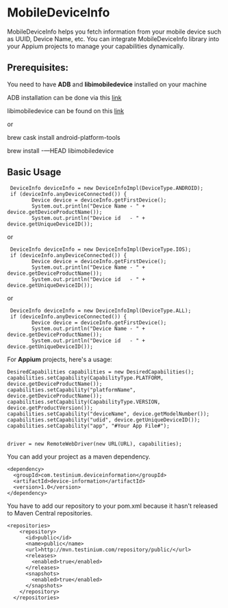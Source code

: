 # MobileDeviceInfo

MobileDeviceInfo helps you fetch information from your mobile device such as UUID, Device Name, etc.
You can integrate MobileDeviceInfo library into your Appium projects to manage your capabilities dynamically.

##  Prerequisites:
You need to have **ADB** and **libimobiledevice** installed on your machine

ADB installation can be done via this [link](https://developer.android.com/studio/index.html )
      
libimobiledevice can be found on this [link](https://github.com/libimobiledevice/libimobiledevice)

or

brew cask install android-platform-tools

brew install -—HEAD libimobiledevice


## Basic Usage
```
 DeviceInfo deviceInfo = new DeviceInfoImpl(DeviceType.ANDROID);
 if (deviceInfo.anyDeviceConnected()) {
        Device device = deviceInfo.getFirstDevice();
        System.out.println("Device Name - " + device.getDeviceProductName());
        System.out.println("Device id   - " + device.getUniqueDeviceID());
```

or

```
 DeviceInfo deviceInfo = new DeviceInfoImpl(DeviceType.IOS);
 if (deviceInfo.anyDeviceConnected()) {
        Device device = deviceInfo.getFirstDevice();
        System.out.println("Device Name - " + device.getDeviceProductName());
        System.out.println("Device id   - " + device.getUniqueDeviceID());
```

or

```
 DeviceInfo deviceInfo = new DeviceInfoImpl(DeviceType.ALL);
 if (deviceInfo.anyDeviceConnected()) {
        Device device = deviceInfo.getFirstDevice();
        System.out.println("Device Name - " + device.getDeviceProductName());
        System.out.println("Device id   - " + device.getUniqueDeviceID());
```

For **Appium** projects, here's a usage:
```
DesiredCapabilities capabilities = new DesiredCapabilities();
capabilities.setCapability(CapabilityType.PLATFORM, device.getDeviceProductName());
capabilities.setCapability("platformName", device.getDeviceProductName());
capabilities.setCapability(CapabilityType.VERSION, device.getProductVersion());
capabilities.setCapability("deviceName", device.getModelNumber());
capabilities.setCapability("udid", device.getUniqueDeviceID());
capabilities.setCapability("app", "#Your App File#");


driver = new RemoteWebDriver(new URL(URL), capabilities);
```        


You can add your project as a maven dependency.

```
<dependency>
  <groupId>com.testinium.deviceinformation</groupId>
  <artifactId>device-information</artifactId>
  <version>1.0</version>
</dependency>
```

You have to add our repository to your pom.xml because it hasn't released to Maven Central repositories.

```
<repositories>
    <repository>
      <id>public</id>
      <name>public</name>
      <url>http://mvn.testinium.com/repository/public/</url>
      <releases>
        <enabled>true</enabled>
      </releases>
      <snapshots>
        <enabled>true</enabled>
      </snapshots>
    </repository>
  </repositories>
```  
